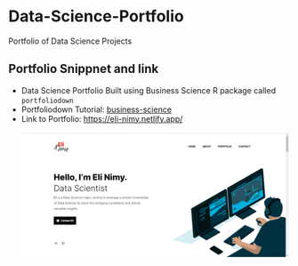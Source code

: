 # Data-Science-Portfolio
Portfolio of Data Science Projects

## Portfolio Snippnet and link
- Data Science Portfolio Built using Business Science R package called `portfoliodown`
- Portfoliodown Tutorial: [business-science](https://www.business-science.io/code-tools/2021/12/20/portfoliodown.html)
- Link to Portfolio: https://eli-nimy.netlify.app/ <br> <br>
![Portfolio Snippnet](https://github.com/Ellie190/Data-Science-Portfolio/blob/main/themes/raditian-free-hugo-theme-data-science/images/pf_preview.png)
